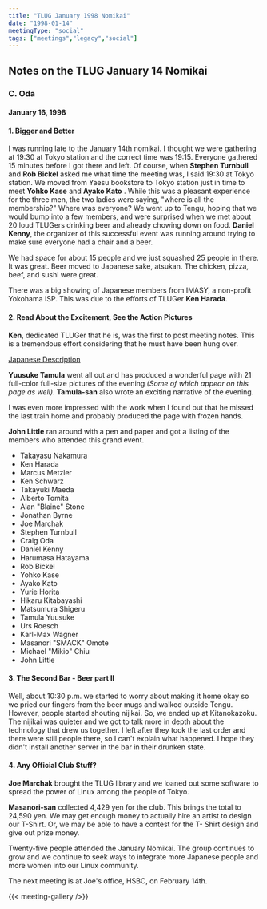 ```yaml
---
title: "TLUG January 1998 Nomikai"
date: "1998-01-14"
meetingType: "social"
tags: ["meetings","legacy","social"]
---
```


## Notes on the TLUG January 14 Nomikai
### C. Oda
#### January 16, 1998

#### 1.  Bigger and Better

I was running late to the January 14th nomikai.  I thought we were
  gathering at 19:30 at Tokyo station and the correct time was 19:15.
  Everyone gathered 15 minutes before I got there and left.  Of course,
  when <B>Stephen Turnbull</B> and <B>Rob Bickel</B> asked me what time the meeting
  was, I said 19:30 at Tokyo station.  We moved from Yaesu bookstore to
  Tokyo station just in time to meet <B>Yohko Kase</B> and <B>Ayako Kato</B>
  . While
  this was a pleasant experience for the three men, the two ladies were
  saying, "where is all the membership?"  Where was everyone?  We went
  up to Tengu, hoping that we would bump into a few members, and were
  surprised when we met about 20 loud TLUGers drinking beer and already
  chowing down on food. <B>Daniel Kenny</B>, the organizer of this successful
  event was running around trying to make sure everyone had a chair and
  a beer.

 We had space for about 15 people and we just squashed 25 people in
  there.  It was great. Beer moved to Japanese sake, atsukan.	The
  chicken, pizza, beef, and sushi were great.

  There was a big showing of Japanese members from IMASY, a non-profit
  Yokohama ISP. This was due to the efforts of TLUGer <B>Ken Harada</B>.

#### 2.  Read About the Excitement, See the Action Pictures

<B>Ken</B>, dedicated TLUGer that he is, was the first to post meeting notes.
  This is a tremendous effort considering that he must have been hung
  over.

[Japanese Description](/meetings-notes/1998/01/description-j/)

<B>Yuusuke Tamula</B> went all out and has produced a wonderful page with 21
full-color full-size pictures of the evening <CITE>(Some of which appear on this page as well)</CITE>. <B>Tamula-san</B> also wrote
an exciting narrative of the evening.

I was even more impressed with the work when I found out that he
  missed the last train home and probably produced the page with frozen
  hands.

<B>John Little</B> ran around with a pen and paper and got a listing of the
members who attended this grand event.

* Takayasu Nakamura
* Ken Harada
* Marcus Metzler
* Ken Schwarz
* Takayuki Maeda
* Alberto Tomita
* Alan "Blaine" Stone
* Jonathan Byrne
* Joe Marchak
* Stephen Turnbull
* Craig Oda
* Daniel Kenny
* Harumasa Hatayama
* Rob Bickel
* Yohko Kase
* Ayako Kato
* Yurie Horita
* Hikaru Kitabayashi
* Matsumura Shigeru
* Tamula Yuusuke
* Urs Roesch
* Karl-Max Wagner
* Masanori "SMACK" Omote
* Michael "Mikio" Chiu
* John Little

#### 3.  The Second Bar - Beer part II

Well, about 10:30 p.m. we started to worry about making it home okay
  so we pried our fingers from the beer mugs and walked outside Tengu.
  However, people started shouting nijikai.  So, we ended up at
  Kitanokazoku. The nijikai was quieter and we got to talk more in
  depth about the technology that drew us together.  I left after they
  took the last order and there were still people there, so I can't
  explain what happened.  I hope they didn't install another server in
  the bar in their drunken state.

####  4.  Any Official Club Stuff?

<B>Joe Marchak</B> brought the TLUG library and we loaned out some software
  to spread the power of Linux among the people of Tokyo.

<B>Masanori-san</B> collected 4,429 yen for the club.  This brings the total
  to 24,590 yen.  We may get enough money to actually hire an artist to
  design our T-Shirt.  Or, we may be able to have a contest for the T-
  Shirt design and give out prize money.

Twenty-five people attended the January Nomikai.  The group continues
to grow and we continue to seek ways to integrate more Japanese people
and more women into our Linux community.

The next meeting is at Joe's office, HSBC, on February 14th.

{{< meeting-gallery />}}
